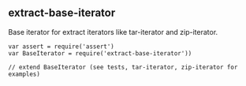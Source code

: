 ## extract-base-iterator

Base iterator for extract iterators like tar-iterator and zip-iterator.

```
var assert = require('assert')
var BaseIterator = require('extract-base-iterator'))

// extend BaseIterator (see tests, tar-iterator, zip-iterator for examples)



```
